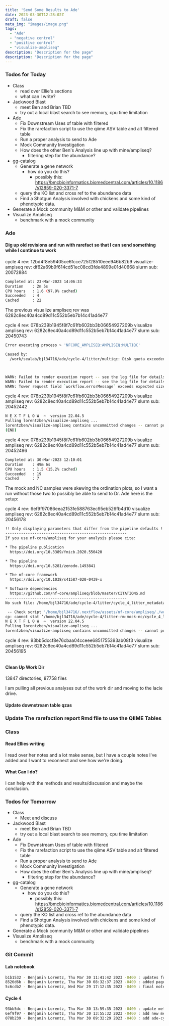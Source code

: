 ```yaml
---
title: 'Send Some Results to Ade'
date: 2023-03-30T12:28:02Z
draft: false
meta_img: "images/image.png"
tags:
  - "Ade"
  - "negative control"
  - "positive control"
  - "visualize-ampliseq"
description: "Description for the page"
description: "Description for the page"
---
```


### Todos for Today

- Class
  - read over Ellie's sections
  - what can I write? 
- Jackwood Blast
  - meet Ben and Brian TBD
  - try out a local blast search to see memory, cpu time limitation
- Ade
  - Fix Downstream Uses of table with filtered
  - Fix the rarefaction script to use the qiime ASV table and alt filtered table
  - Run a proper analysis to send to Ade
  - Mock Community Investigation
  - How does the other Ben's Analysis line up with mine/ampliseq?
    - filtering step for the abundance?
- gg-catalog
  - Generate a gene network 
    - how do you do this?
      - possibly this: https://bmcbioinformatics.biomedcentral.com/articles/10.1186/s12859-020-3371-7
  - query the KO list and cross ref to the abundance data
  - Find a Shotgun Analysis involved with chickens and some kind of phenotypic data.
- Generate a Mock community M&M or other and validate pipelines
- Visualize Ampliseq
  - benchmark with a mock community
  
### Ade

#### Dig up old revisions and run with rarefact so that I can send something while I continue to work

cycle 4 rev: 12bd4f8e59405ce6fcce725f28510eee946b82b9
visualize-amplseq rev: df62a69b9f614cd51ec08cd3fde4899e01d40668
slurm sub: 20072884

```bash
Completed at: 23-Mar-2023 14:06:33
Duration    : 2m 5s
CPU hours   : 1.6 (97.9% cached)
Succeeded   : 4
Cached      : 22
```

The previous visualize ampliseq rev was  6282c8ec40a4cd89d11c552b5eb7b14c41ad4e77


cycle 4 rev: 078b239b1945f8f7c61fb602bb3b06654927209b
visualize ampliseq rev: 6282c8ec40a4cd89d11c552b5eb7b14c41ad4e77
slurm sub: 20450743

```bash
Error executing process > 'NFCORE_AMPLISEQ:AMPLISEQ:MULTIQC'

Caused by:
  /work/sealab/bjl34716/ade/cycle-4/litter/multiqc: Disk quota exceeded



WARN: Failed to render execution report -- see the log file for details
WARN: Failed to render execution report -- see the log file for details
WARN: Tower request field `workflow.errorMessage` exceeds expected size | offending value:
````

cycle 4 rev: 078b239b1945f8f7c61fb602bb3b06654927209b
visualize ampliseq rev: 6282c8ec40a4cd89d11c552b5eb7b14c41ad4e77
slurm sub: 20452442

```bash
N E X T F L O W  ~  version 22.04.5
Pulling lorentzben/visualize-ampliseq ...
lorentzben/visualize-ampliseq contains uncommitted changes -- cannot pull from repository
(END)
```

cycle 4 rev: 078b239b1945f8f7c61fb602bb3b06654927209b
visualize ampliseq rev: 6282c8ec40a4cd89d11c552b5eb7b14c41ad4e77
slurm sub: 20452496

```bash
Completed at: 30-Mar-2023 12:10:01
Duration    : 49m 6s
CPU hours   : 1.5 (15.2% cached)
Succeeded   : 19
Cached      : 7
```

The mock and NC samples were skewing the ordination plots, so I want a run without those two to possibly be able to send to Dr. Ade here is the setup:

cycle 4 rev: 6ef9f97086eea2153fe588763ec95eb526fb4d10
visualize ampliseq rev: 6282c8ec40a4cd89d11c552b5eb7b14c41ad4e77
slurm sub: 20456178

```bash
!! Only displaying parameters that differ from the pipeline defaults !!
------------------------------------------------------
If you use nf-core/ampliseq for your analysis please cite:

* The pipeline publication
  https://doi.org/10.3389/fmicb.2020.550420

* The pipeline
  https://doi.org/10.5281/zenodo.1493841

* The nf-core framework
  https://doi.org/10.1038/s41587-020-0439-x

* Software dependencies
  https://github.com/nf-core/ampliseq/blob/master/CITATIONS.md
------------------------------------------------------
No such file: /home/bjl34716/ade/cycle-4/litter/cycle_4_litter_metadata_rm_mock_nc.tsv

 -- Check script '/home/bjl34716/.nextflow/assets/nf-core/ampliseq/./workflows/ampliseq.nf' at line: 15 or see '.nextflow.log' file for more details
cp: cannot stat ‘/home/bjl34716/ade/cycle-4/litter-rm-mock-nc/cycle_4_litter_metadata_rm_mock_nc.tsv’: No such file or directory
N E X T F L O W  ~  version 22.04.5
Pulling lorentzben/visualize-ampliseq ...
lorentzben/visualize-ampliseq contains uncommitted changes -- cannot pull from repository
```
 
 
cycle 4 rev: 93bb5dccf8e76cbaa04cceee6851755393ab08f3
visualize ampliseq rev: 6282c8ec40a4cd89d11c552b5eb7b14c41ad4e77
slurm sub: 20456195

```bash
```


#### Clean Up Work Dir

13847 directories, 87758 files

I am pulling all previous analyses out of the work dir and moving to the lacie drive.




#### Update downstream table qzas

### Update The rarefaction report Rmd file to use the QIIME Tables

### Class

#### Read Ellies writing

I read over her notes and a lot make sense, but I have a couple notes I've added and I want to reconnect and see how we're doing. 

#### What Can I do?

I can help with the methods and results/discussion and maybe the conclusion.

### Todos for Tomorrow

- Class
  - Meet and discuss
- Jackwood Blast
  - meet Ben and Brian TBD
  - try out a local blast search to see memory, cpu time limitation
- Ade
  - Fix Downstream Uses of table with filtered
  - Fix the rarefaction script to use the qiime ASV table and alt filtered table
  - Run a proper analysis to send to Ade
  - Mock Community Investigation
  - How does the other Ben's Analysis line up with mine/ampliseq?
    - filtering step for the abundance?
- gg-catalog
  - Generate a gene network 
    - how do you do this?
      - possibly this: https://bmcbioinformatics.biomedcentral.com/articles/10.1186/s12859-020-3371-7
  - query the KO list and cross ref to the abundance data
  - Find a Shotgun Analysis involved with chickens and some kind of phenotypic data.
- Generate a Mock community M&M or other and validate pipelines
- Visualize Ampliseq
  - benchmark with a mock community
  
### Git Commit

#### Lab notebook

```bash
b1b1532 - Benjamin Lorentz, Thu Mar 30 11:41:42 2023 -0400 : updates for before lunch
8526d6b - Benjamin Lorentz, Thu Mar 30 08:32:37 2023 -0400 : added page for Thursday
5c6cdb2 - Benjamin Lorentz, Wed Mar 29 17:12:35 2023 -0400 : final notes for wednesday
```

#### Cycle 4

```bash
93bb5dc - Benjamin Lorentz, Thu Mar 30 13:59:35 2023 -0400 : update metadata filenames
6ef9f97 - Benjamin Lorentz, Thu Mar 30 13:55:32 2023 -0400 : add new metadata, mapping and yaml files
078b239 - Benjamin Lorentz, Thu Mar 30 09:32:29 2023 -0400 : add ade-cycle-4...sh script and update params
```
